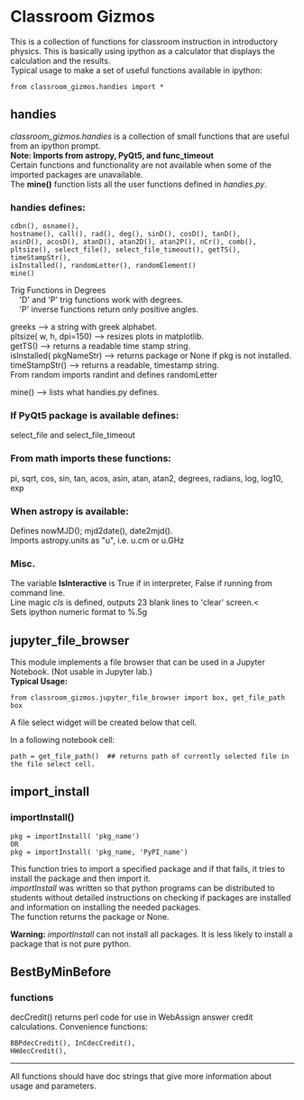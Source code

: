 # Classroom Gizmos
This is a collection of functions for classroom instruction in
introductory physics. This is basically using ipython as a calculator
that displays the calculation and the results.<br>
Typical usage to make a set of useful functions available in ipython:

    from classroom_gizmos.handies import *

<script src="https://polyfill.io/v3/polyfill.min.js?features=es6"></script>
<script id="MathJax-script" async src="https://cdn.jsdelivr.net/npm/mathjax@3/es5/tex-mml-chtml.js"></script>
## handies
*_classroom_gizmos.handies_* is a collection of small functions
that are
useful from an ipython prompt. <br>
__Note: Imports from astropy, PyQt5, and func_timeout__<br>
Certain functions and functionality are not available when some of the
imported packages are unavailable.<br>
The **mine()** function lists all the user functions defined
in *_handies.py_*.

### handies defines:
    cdbn(), osname(),
    hostname(), call(), rad(), deg(), sinD(), cosD(), tanD(),
    asinD(), acosD(), atanD(), atan2D(), atan2P(), nCr(), comb(),
    pltsize(), select_file(), select_file_timeout(), getTS(), timeStampStr(),
    isInstalled(), randomLetter(), randomElement()
    mine()
Trig Functions in Degrees<br>
&nbsp;&nbsp;&nbsp;&nbsp;'D' and 'P' trig functions work with degrees.<br>
&nbsp;&nbsp;&nbsp;&nbsp;'P' inverse functions return only positive angles.

greeks  &#10230; a string with greek alphabet.<br>
pltsize( w, h, dpi=150) &#10230; resizes plots in matplotlib.<br>
getTS() &#10230; returns a readable time stamp string.<br>
isInstalled( pkgNameStr) &#10230; returns package or None if pkg is not installed.<br>
timeStampStr() &#10230; returns a readable, timestamp string.<br>
From random imports randint and defines randomLetter

mine() &#10230; lists what handies.py defines.
### If PyQt5 package is available defines:
select_file and select_file_timeout
### From math imports these functions:
pi, sqrt, cos, sin, tan, acos, asin, atan, atan2,
degrees, radians, log, log10, exp
### When astropy is available:
Defines nowMJD(); mjd2date(), date2mjd().<br>
Imports astropy.units as "u", i.e. u.cm or u.GHz
### Misc.
The variable 
__IsInteractive__ is True if in interpreter, False if running from command line.<br>
Line magic *cls* is defined, outputs 23 blank lines to 'clear' screen.<<br>
Sets ipython numeric format to %.5g


## jupyter_file_browser
This module implements a file browser that can be used
in a Jupyter Notebook.  (Not usable in Jupyter lab.)<br>
__Typical Usage:__

	from classroom_gizmos.jupyter_file_browser import box, get_file_path
    box
	
A file select widget will be created below that cell.

In a following notebook cell:

    path = get_file_path()  ## returns path of currently selected file in
    the file select cell.


## import_install
### importInstall()
    pkg = importInstall( 'pkg_name')
    OR
    pkg = importInstall( 'pkg_name, 'PyPI_name')
This function tries to import a specified package and if that fails,
it tries to install the package and then import it.<br>
_*importInstall*_ was written so that python programs can be
distributed to students without detailed instructions on checking if
packages are installed
and information on installing the needed packages.<br>
The function returns the package or None.<br>

**Warning:** _importInstall_ can not install all packages. It is less likely to install a package that is not pure python.

## BestByMinBefore
### functions
decCredit() returns perl code for use in WebAssign answer credit calculations.
Convenience functions:

    BBPdecCredit(), InCdecCredit(),
    HWdecCredit(), 

<hr>
All functions should have doc strings that give more information about usage and parameters.

